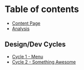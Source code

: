 # Table of contents

* [Content Page](README.md)
* [Analysis](analysis.md)

## Design/Dev Cycles

* [Cycle 1 - Menu](design-dev-cycles/cycle-1-menu.md)
* [Cycle 2 - Something Awesome](design-dev-cycles/cycle-2-something-awesome.md)

